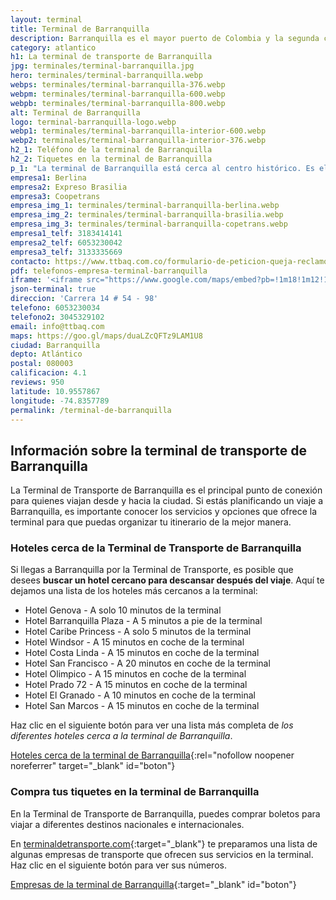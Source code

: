 ```yaml
---
layout: terminal
title: Terminal de Barranquilla
description: Barranquilla es el mayor puerto de Colombia y la segunda ciudad más grande. También es un centro de transporte intermunicipal.
category: atlantico
h1: La terminal de transporte de Barranquilla
jpg: terminales/terminal-barranquilla.jpg
hero: terminales/terminal-barranquilla.webp
webps: terminales/terminal-barranquilla-376.webp
webpm: terminales/terminal-barranquilla-600.webp
webpb: terminales/terminal-barranquilla-800.webp
alt: Terminal de Barranquilla
logo: terminal-barranquilla-logo.webp
webp1: terminales/terminal-barranquilla-interior-600.webp
webp2: terminales/terminal-barranquilla-interior-376.webp
h2_1: Teléfono de la terminal de Barranquilla
h2_2: Tiquetes en la terminal de Barranquilla
p_1: "La terminal de Barranquilla está cerca al centro histórico. Es el centro de transporte de toda la región de la costa caribeña colombiana."
empresa1: Berlina
empresa2: Expreso Brasilia
empresa3: Coopetrans
empresa_img_1: terminales/terminal-barranquilla-berlina.webp
empresa_img_2: terminales/terminal-barranquilla-brasilia.webp
empresa_img_3: terminales/terminal-barranquilla-copetrans.webp
empresa1_telf: 3183414141
empresa2_telf: 6053230042
empresa3_telf: 3133335669
contacto: https://www.ttbaq.com.co/formulario-de-peticion-queja-reclamo-sugerencia-o-denuncia/
pdf: telefonos-empresa-terminal-barranquilla
iframe: '<iframe src="https://www.google.com/maps/embed?pb=!1m18!1m12!1m3!1d15670.857458219616!2d-74.81055916044922!3d10.9092989!2m3!1f0!2f0!3f0!3m2!1i1024!2i768!4f13.1!3m3!1m2!1s0x8ef5d3318eb2823b%3A0xfe6b61c53291e62f!2sTerminal%20Metropolitana%20de%20Transportes%20de%20Barranquilla%20S.A!5e0!3m2!1ses!2sco!4v1676584978335!5m2!1ses!2sco" width="100%" height="450" style="border:0;" allowfullscreen="" loading="lazy" referrerpolicy="no-referrer-when-downgrade"></iframe>'
json-terminal: true
direccion: 'Carrera 14 # 54 - 98'
telefono: 6053230034
telefono2: 3045329102
email: info@ttbaq.com
maps: https://goo.gl/maps/duaLZcQFTz9LAM1U8
ciudad: Barranquilla
depto: Atlántico
postal: 080003
calificacion: 4.1
reviews: 950
latitude: 10.9557867
longitude: -74.8357789
permalink: /terminal-de-barranquilla
---
```

## Información sobre la terminal de transporte de Barranquilla

La Terminal de Transporte de Barranquilla es el principal punto de conexión para quienes viajan desde y hacia la ciudad. Si estás planificando un viaje a Barranquilla, es importante conocer los servicios y opciones que ofrece la terminal para que puedas organizar tu itinerario de la mejor manera.

### Hoteles cerca de la Terminal de Transporte de Barranquilla

Si llegas a Barranquilla por la Terminal de Transporte, es posible que desees **buscar un hotel cercano para descansar después del viaje**. Aquí te dejamos una lista de los hoteles más cercanos a la terminal:

* Hotel Genova - A solo 10 minutos de la terminal
* Hotel Barranquilla Plaza - A 5 minutos a pie de la terminal
* Hotel Caribe Princess - A solo 5 minutos de la terminal
* Hotel Windsor - A 15 minutos en coche de la terminal
* Hotel Costa Linda - A 15 minutos en coche de la terminal
* Hotel San Francisco - A 20 minutos en coche de la terminal
* Hotel Olimpico - A 15 minutos en coche de la terminal
* Hotel Prado 72 - A 15 minutos en coche de la terminal
* Hotel El Granado - A 10 minutos en coche de la terminal
* Hotel San Marcos - A 15 minutos en coche de la terminal

Haz clic en el siguiente botón para ver una lista más completa de *los diferentes hoteles cerca a la terminal de Barranquilla*.

[Hoteles cerca de la terminal de Barranquilla](https://www.google.com/maps/search/Hoteles/@10.910865,-74.7979319,15.75z/data=!4m2!2m1!6e3){:rel="nofollow noopener noreferrer" target="_blank" id="boton"}

### Compra tus tiquetes en la terminal de Barranquilla

En la Terminal de Transporte de Barranquilla, puedes comprar boletos para viajar a diferentes destinos nacionales e internacionales.

En [terminaldetransporte.com](/){:target="_blank"} te preparamos una lista de algunas empresas de transporte que ofrecen sus servicios en la terminal. Haz clic en el siguiente botón para ver sus números.

[Empresas de la terminal de Barranquilla]({{page.url}}/{{page.pdf}}){:target="_blank" id="boton"}

